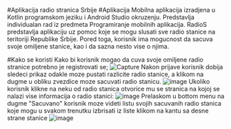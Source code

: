 #Aplikacija radio stranica Srbije
#Aplikacija
Mobilna aplikacija izradjena u Kotlin programskom jeziku i Android Studio okruzenju. Predstavlja individualan rad iz predmeta Programiranje mobilnih aplikacija.
RadioS predstavlja aplikaciju uz pomoc koje se mogu slusati sve radio stanice na teritoriji Republike Srbije.
Pored toga, korisnik ima mogucnost da sacuva svoje omiljene stanice, kao i da sazna nesto vise o njima.

#Kako se koristi
Kako bi korisnik mogao da cuva svoje omiljene radio stranice potrebno je registrovati se\;
![Capture](https://user-images.githubusercontent.com/72694696/221599786-af08e09b-9777-44cf-bed7-5178e45fc97c.JPG)
Nakon prijave korisnik dobija sledeci prikaz odakle moze pustati razlicite radio stanice, a klikom na dugme u obliku zvezdice moze sacuvati radio stanicu.
![image](https://user-images.githubusercontent.com/72694696/221602232-941d6eea-f17a-42f7-b203-fd321299538b.png)
Ukoliko korisnik klikne na neku od radio stanica otvorice mu se stranica na kojoj se nalazi vise informacija o radio stanici:
![image](https://user-images.githubusercontent.com/72694696/221602657-d2df5cfe-1104-460d-b4e1-1900e842e88b.png)
Prelaskom u bottom menu na dugme "Sacuvano" korisnik moze videti listu svojih sacuvanih radio stanica koje mogu u svakom trenutku izbrisati iz liste klikom na kantu sa desne strane stanice
![image](https://user-images.githubusercontent.com/72694696/221603041-2d8c4614-5c7e-4a0d-9d7e-759305dfa74f.png)
